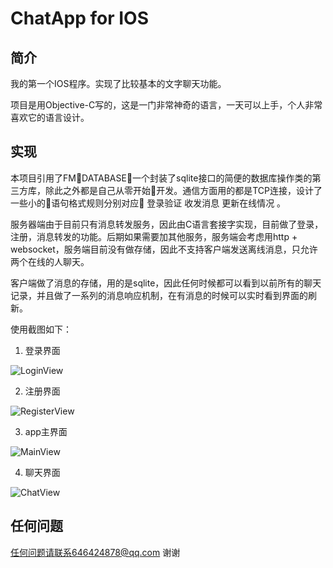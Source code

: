 # ChatApp for IOS

## 简介
我的第一个IOS程序。实现了比较基本的文字聊天功能。

项目是用Objective-C写的，这是一门非常神奇的语言，一天可以上手，个人非常喜欢它的语言设计。


## 实现

本项目引用了FMDATABASE，一个封装了sqlite接口的简便的数据库操作类的第三方库，除此之外都是自己从零开始开发。通信方面用的都是TCP连接，设计了一些小的语句格式规则分别对应 登录验证 收发消息 更新在线情况 。

服务器端由于目前只有消息转发服务，因此由C语言套接字实现，目前做了登录，注册，消息转发的功能。后期如果需要加其他服务，服务端会考虑用http + websocket，服务端目前没有做存储，因此不支持客户端发送离线消息，只允许两个在线的人聊天。

客户端做了消息的存储，用的是sqlite，因此任何时候都可以看到以前所有的聊天记录，并且做了一系列的消息响应机制，在有消息的时候可以实时看到界面的刷新。

使用截图如下：

1. 登录界面

![LoginView](./screenshots/screenshot1.png)

2. 注册界面

![RegisterView](./screenshots/screenshot2.png)

3. app主界面

![MainView](./screenshots/screenshot3.png)

4. 聊天界面

![ChatView](./screenshots/screenshot4.png)

## 任何问题
任何问题请联系646424878@qq.com 谢谢

